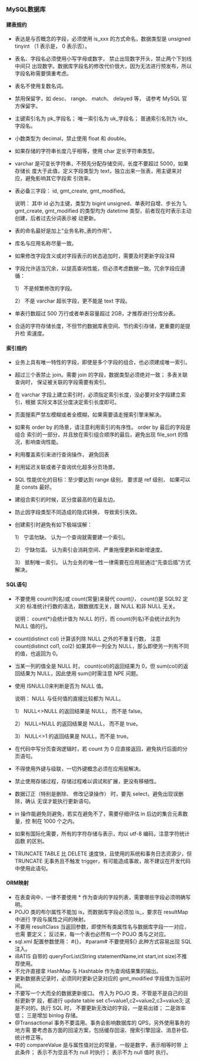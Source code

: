 ### MySQL数据库
#### 建表规约
   - 表达是与否概念的字段，必须使用 is_xxx 的方式命名，数据类型是 unsigned tinyint
     （1 表示是， 0 表示否）。
   - 表名、字段名必须使用小写字母或数字， 禁止出现数字开头，禁止两个下划线中间只
     出现数字。数据库字段名的修改代价很大，因为无法进行预发布，所以字段名称需要慎重考虑。
   - 表名不使用复数名词。
   - 禁用保留字，如 desc、 range、 match、 delayed 等， 请参考 MySQL 官方保留字。
   - 主键索引名为 pk_字段名； 唯一索引名为 uk_字段名； 普通索引名则为 idx_字段名。
   - 小数类型为 decimal，禁止使用 float 和 double。
   - 如果存储的字符串长度几乎相等，使用 char 定长字符串类型。
   - varchar 是可变长字符串，不预先分配存储空间，长度不要超过 5000，如果存储长
     度大于此值，定义字段类型为 text，独立出来一张表，用主键来对应，避免影响其它字段索
     引效率。
   - 表必备三字段： id, gmt_create, gmt_modified。

     说明： 其中 id 必为主键，类型为 bigint unsigned、单表时自增、步长为 1。 gmt_create,
     gmt_modified 的类型均为 datetime 类型，前者现在时表示主动创建，后者过去分词表示被
     动更新。
   - 表的命名最好是加上“业务名称_表的作用”。
   - 库名与应用名称尽量一致。
   - 如果修改字段含义或对字段表示的状态追加时，需要及时更新字段注释
   - 字段允许适当冗余，以提高查询性能，但必须考虑数据一致。冗余字段应遵循：

     1） 不是频繁修改的字段。

     2） 不是 varchar 超长字段，更不能是 text 字段。
   - 单表行数超过 500 万行或者单表容量超过 2GB，才推荐进行分库分表。
   - 合适的字符存储长度，不但节约数据库表空间、节约索引存储，更重要的是提升检
     索速度。

#### 索引规约
   - 业务上具有唯一特性的字段，即使是多个字段的组合，也必须建成唯一索引。
   - 超过三个表禁止 join。需要 join 的字段，数据类型必须绝对一致； 多表关联查询时，
     保证被关联的字段需要有索引。
   - 在 varchar 字段上建立索引时，必须指定索引长度，没必要对全字段建立索引，根据
     实际文本区分度决定索引长度即可。
   - 页面搜索严禁左模糊或者全模糊，如果需要请走搜索引擎来解决。
   - 如果有 order by 的场景，请注意利用索引的有序性。 order by 最后的字段是组合
     索引的一部分，并且放在索引组合顺序的最后，避免出现 file_sort 的情况，影响查询性能。
   - 利用覆盖索引来进行查询操作， 避免回表
   - 利用延迟关联或者子查询优化超多分页场景。
   - SQL 性能优化的目标：至少要达到 range 级别， 要求是 ref 级别， 如果可以是 consts
     最好。
   - 建组合索引的时候，区分度最高的在最左边。
   - 防止因字段类型不同造成的隐式转换， 导致索引失效。
   - 创建索引时避免有如下极端误解：

     1） 宁滥勿缺。 认为一个查询就需要建一个索引。

     2） 宁缺勿滥。 认为索引会消耗空间、严重拖慢更新和新增速度。

     3） 抵制唯一索引。 认为业务的唯一性一律需要在应用层通过“先查后插”方式解决。

 #### SQL语句
   - 不要使用 count(列名)或 count(常量)来替代 count(*)， count(*)是 SQL92 定义的
     标准统计行数的语法，跟数据库无关，跟 NULL 和非 NULL 无关。

     说明： count(*)会统计值为 NULL 的行，而 count(列名)不会统计此列为 NULL 值的行。
   - count(distinct col) 计算该列除 NULL 之外的不重复行数， 注意 count(distinct
     col1, col2) 如果其中一列全为 NULL，那么即使另一列有不同的值，也返回为 0。
   - 当某一列的值全是 NULL 时， count(col)的返回结果为 0，但 sum(col)的返回结果为
     NULL，因此使用 sum()时需注意 NPE 问题。
   - 使用 ISNULL()来判断是否为 NULL 值。

     说明： NULL 与任何值的直接比较都为 NULL。

     1） NULL<>NULL 的返回结果是 NULL， 而不是 false。

     2） NULL=NULL 的返回结果是 NULL， 而不是 true。

     3） NULL<>1 的返回结果是 NULL，而不是 true。
   - 在代码中写分页查询逻辑时，若 count 为 0 应直接返回，避免执行后面的分页语句。
   - 不得使用外键与级联，一切外键概念必须在应用层解决。
   - 禁止使用存储过程，存储过程难以调试和扩展，更没有移植性。
   - 数据订正（特别是删除、 修改记录操作） 时，要先 select，避免出现误删除，确认
     无误才能执行更新语句。
   - in 操作能避免则避免，若实在避免不了，需要仔细评估 in 后边的集合元素数量，控
     制在 1000 个之内。
   - 如果有国际化需要，所有的字符存储与表示，均以 utf-8 编码，注意字符统计函数
     的区别。
   - TRUNCATE TABLE 比 DELETE 速度快，且使用的系统和事务日志资源少，但 TRUNCATE
     无事务且不触发 trigger，有可能造成事故，故不建议在开发代码中使用此语句。

#### ORM映射
   - 在表查询中，一律不要使用 * 作为查询的字段列表，需要哪些字段必须明确写明。
   - POJO 类的布尔属性不能加 is，而数据库字段必须加 is_，要求在 resultMap 中进行
     字段与属性之间的映射。
   - 不要用 resultClass 当返回参数，即使所有类属性名与数据库字段一一对应，也需
     要定义； 反过来，每一个表也必然有一个 POJO 类与之对应。
   - sql.xml 配置参数使用： #{}， #param# 不要使用${} 此种方式容易出现 SQL 注入。
   - iBATIS 自带的 queryForList(String statementName,int start,int size)不推
     荐使用。
   - 不允许直接拿 HashMap 与 Hashtable 作为查询结果集的输出。
   - 更新数据表记录时，必须同时更新记录对应的 gmt_modified 字段值为当前时间。
   - 不要写一个大而全的数据更新接口。 传入为 POJO 类，不管是不是自己的目标更新字
     段，都进行 update table set c1=value1,c2=value2,c3=value3; 这是不对的。执行 SQL
     时， 不要更新无改动的字段，一是易出错； 二是效率低； 三是增加 binlog 存储。
   -  @Transactional 事务不要滥用。事务会影响数据库的 QPS，另外使用事务的地方需
     要考虑各方面的回滚方案，包括缓存回滚、搜索引擎回滚、消息补偿、统计修正等。
   - <isEqual>中的 compareValue 是与属性值对比的常量，一般是数字，表示相等时带
     上此条件； <isNotEmpty>表示不为空且不为 null 时执行； <isNotNull>表示不为 null 值时
     执行。